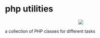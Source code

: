 # php utilities

<p align="center"><img src="https://img.shields.io/badge/version-dev-red"></p>

a collection of PHP classes for different tasks 
